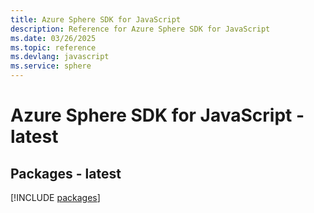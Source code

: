 ```yaml
---
title: Azure Sphere SDK for JavaScript
description: Reference for Azure Sphere SDK for JavaScript
ms.date: 03/26/2025
ms.topic: reference
ms.devlang: javascript
ms.service: sphere
---
```

# Azure Sphere SDK for JavaScript - latest
## Packages - latest
[!INCLUDE [packages](sphere-index.md)]